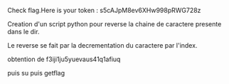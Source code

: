 Check flag.Here is your token : s5cAJpM8ev6XHw998pRWG728z

Creation d'un script python pour reverse la chaine de caractere presente dans le dir.

Le reverse se fait par la decrementation du caractere par l'index.

obtention de f3iji1ju5yuevaus41q1afiuq

puis su puis getflag
